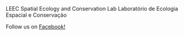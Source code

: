 LEEC
Spatial Ecology and Conservation Lab
Laboratório de Ecologia Espacial e Conservação

Follow us on [Facebook!](https://www.facebook.com/leec.unesp)
